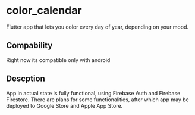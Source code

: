 # color_calendar

Flutter app that lets you color every day of year, depending on your mood.

## Compability

Right now its compatible only with android

## Descption

App in actual state is fully functional, using Firebase Auth and Firebase Firestore.
There are plans for some functionalities, after which app may be deployed to Google Store and Apple App Store.

